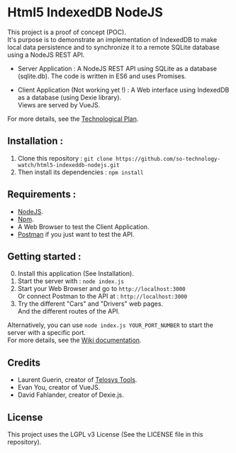 # Html5 IndexedDB NodeJS

This project is a proof of concept (POC).  
It's purpose is to demonstrate an implementation of IndexedDB to make local data persistence and to synchronize it to a remote SQLite database using a NodeJS REST API.

- Server Application : A NodeJS REST API using SQLite as a database (sqlite.db). The code is written in ES6 and uses Promises.

- Client Application (Not working yet !) : A Web interface using IndexedDB as a database (using Dexie library).  
Views are served by VueJS.

For more details, see the [Technological Plan](https://github.com/so-technology-watch/html5-indexeddb-nodejs/blob/master/public/ressources/TechnologicalPlan.pptx).

## Installation :

1. Clone this repository : `git clone https://github.com/so-technology-watch/html5-indexeddb-nodejs.git`  
2. Then install its dependencies : `npm install`

## Requirements :

- [NodeJS](https://nodejs.org/en/).
- [Npm](https://www.npmjs.com/).
- A Web Browser to test the Client Application.
- [Postman](https://www.getpostman.com/) if you just want to test the API.

## Getting started :

0. Install this application (See Installation).
1. Start the server with : `node index.js`
2. Start your Web Browser and go to `http://localhost:3000`   
Or connect Postman to the API at : `http://localhost:3000`
3. Try the different "Cars" and "Drivers" web pages.  
And the different routes of the API.

Alternatively, you can use `node index.js YOUR_PORT_NUMBER` to start the server with a specific port.  
For more details, see the [Wiki documentation](https://github.com/so-technology-watch/html5-indexeddb-nodejs/wiki).

## Credits

- Laurent Guerin, creator of [Telosys Tools](https://sites.google.com/site/telosystools/).
- Evan You, creator of VueJS.
- David Fahlander, creator of Dexie.js.

## License

This project uses the LGPL v3 License (See the LICENSE file in this repository).